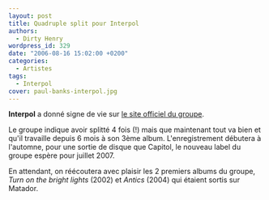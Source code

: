 ```yaml
---
layout: post
title: Quadruple split pour Interpol
authors:
  - Dirty Henry
wordpress_id: 329
date: "2006-08-16 15:02:00 +0200"
categories:
  - Artistes
tags:
  - Interpol
cover: paul-banks-interpol.jpg
---
```


**Interpol** a donné signe de vie sur [le site officiel du groupe][1].

Le groupe indique avoir splitté 4 fois (!) mais que maintenant tout va bien et
qu'il travaille depuis 6 mois à son 3ème album. L'enregistrement débutera à
l'automne, pour une sortie de disque que Capitol, le nouveau label du groupe
espère pour juillet 2007.

En attendant, on réécoutera avec plaisir les 2 premiers albums du groupe, _Turn
on the bright lights_ (2002) et _Antics_ (2004) qui étaient sortis sur Matador.

[1]: http://interpolnyc.com
